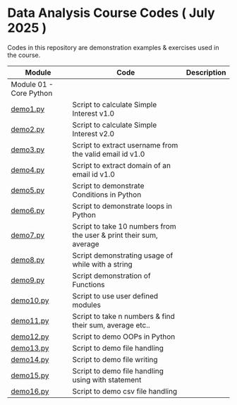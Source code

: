 # Data Analysis Course Codes ( July 2025 )
Codes in this repository are demonstration examples & exercises used in the course.

|Module|Code|Description|
|------|----|------------|
| Module 01 - Core Python|
| [demo1.py](./demos/01-core/demo1.py)| Script to calculate Simple Interest v1.0|
| [demo2.py](./demos/01-core/demo2.py)| Script to calculate Simple Interest v2.0|
| [demo3.py](./demos/01-core/demo3.py)| Script to extract username from the valid email id v1.0|
| [demo4.py](./demos/01-core/demo4.py)| Script to extract domain of an email id v1.0|
| [demo5.py](./demos/01-core/demo5.py)| Script to demonstrate Conditions in Python |
| [demo6.py](./demos/01-core/demo6.py)| Script to demonstrate loops in Python |
| [demo7.py](./demos/01-core/demo7.py)| Script to take 10 numbers from the user & print their sum, average |
| [demo8.py](./demos/01-core/demo8.py)| Script demonstrating usage of while with a string |
| [demo9.py](./demos/01-core/demo9.py)| Script demonstration of Functions |
| [demo10.py](./demos/01-core/demo10.py)| Script to use user defined modules |
| [demo11.py](./demos/01-core/demo11.py)| Script to take n numbers & find their sum, average etc.. |
| [demo12.py](./demos/01-core/demo12.py)| Script to demo OOPs in Python |
| [demo13.py](./demos/01-core/demo13.py)| Script to demo file handling |
| [demo14.py](./demos/01-core/demo14.py)| Script to demo file writing |
| [demo15.py](./demos/01-core/demo15.py)| Script to demo file handling using with statement |
| [demo16.py](./demos/01-core/demo16.py)| Script to demo csv file handling |
